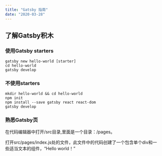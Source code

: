 ```yaml
---
title: "Gatsby 指南"
date: "2020-03-28"
---
```


## 了解Gatsby积木

### 使用Gatsby starters
 ```
 gatsby new hello-world [starter]
 cd hello-world
 gatsby develop
 ```
 ### 不使用starters

 ```
 mkdir hello-world && cd hello-world
 npm init
 npm install --save gatsby react react-dom
 gatsby develop
 ```
### 熟悉Gatsby页

在代码编辑器中打开/src目录,里面是一个目录：/pages。

打开src/pages/index.js处的文件，此文件中的代码创建了一个包含单个div和一些适当文本的组件，“Hello world！”